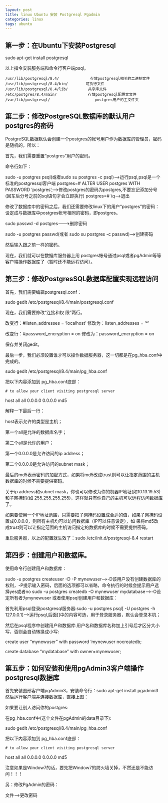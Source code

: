 ```yaml
---
layout: post
title: linux Ubuntu 安装 Postgresql Pgadmin
categories: linux
tags: ubuntu
---
```


## 第一步：在Ubuntu下安装Postgresql

sudo apt-get install postgresql

以上指令安装服务端和命令行客户端psql。

    /usr/lib/postgresql/8.4/              存放postgresql相关的二进制文件
    /usr/lib/postgresql/8.4/bin/        可执行文件
    /usr/lib/postgresql/8.4/lib/         共享库文件
    /etc/postgres/8.4/main/              存放postgresql配置文文件
    /var/lib/postgresql/                    postgres用户的主文件夹

## 第二步：修改PostgreSQL数据库的默认用户postgres的密码

PostgreSQL数据默认会创建一个postgres的帐号用户作为数据库的管理员，密码是随机的，所以：

首先，我们需要重置“postgres”用户的密码。

命令行如下：

sudo -u postgres psql(或者sudo su postgres -c psql)—>运行psql,psql是一个标准的postgressql客户端
postgres=# ALTER USER postgres WITH PASSWORD ‘postgres’;—>修改postgres的密码为postgres,不要忘记添加分号(回车后分号之前的sql语句才会立即执行)
postgres=# \q—>退出

修改了数据库中的密码之后，我们还需要修改linux下的用户“postgres”的密码：设定成与数据库中postgres帐号相同的密码，即postgres。

sudo passwd -d postgres———>删除密码

sudo -u postgres passwd(或者 sudo su postgres -c passwd)—–>创建密码

然后输入跟之前一样的密码。

现在，我们就可以在数据库服务器上用 postgres帐号通过psql或者pgAdmin等等客户端操作数据库了（暂时还不能远程访问）。

## 第三步：修改PostgresSQL数据库配置实现远程访问

首先，我们需要编辑postgresql.conf：

sudo gedit /etc/postgresql/8.4/main/postgresql.conf

现在，我们需要修改“连接和权 限”两行。

改变行：#listen_addresses = ‘localhost’ 修改为：listen_addresses = ‘*’

改变行：#password_encryption = on 修改为：password_encryption = on

保存并关闭gedit。

最后一步，我们必须设置谁才可以操作数据服务器，这一切都是在pg_hba.conf中完成的。

sudo gedit /etc/postgresql/8.4/main/pg_hba.conf

把以下内容添加到 pg_hba.conf底部：

    # to allow your client visiting postgresql server

host all all 0.0.0.0 0.0.0.0 md5

解释一下最后一行：

host表示允许的类型是主机；

第一个all是允许的数据库名字；

第二个all是允许的用户；

第一个0.0.0.0是允许访问的ip address；

第二个0.0.0.0是允许访问的subnet mask；

最后的md5表示密码的加密方式，如果将md5改成trust则可以让指定范围的主机数据库的时候不需要提供密码。

关于ip address和subnet mask，你也可以修改为你的机器IP地址(如10.13.19.53)和子网掩码(如 255.255.255.255)，这样就只有你自己的主机可以远程访问数据库了。

如果要使用一个IP地址范围，只需要把子网掩码设置成合适的值，如果子网掩码设置成0.0.0.0，则所有主机均可以访问数据库（IP可以任意设定），如 果将md5改成trust则可以让指定范围的主机访问指定的数据库的时候不需要提供密码。

重启服务器，以上的配置就生效了：sudo /etc/init.d/postgresql-8.4 restart

## 第四步：创建用户和数据库。

使用命令行创建用户和数据库：

sudo -u postgres createuser -D -P mynewuser—->-D该用户没有创建数据库的权利，-P提示输入密码，后面的选项都可以省略，命令执行的时候会提示用户选择yes或者no
 sudo -u postgres createdb -O mynewuser mydatabase—>-O设定所有者为mynewuser
或者使用psql创建用户和数据库：

 首先利用psql登录postgresql服务器:sudo -u postgres psql[ -U postgres -h 127.0.0.1]—->运行psql,后面[]中的内容可选，用于登录服务器，默认会登录本机；

 然后在psql程序中创建用户和数据库:用户名和数据库名称加上引号后才区分大小写，否则会自动转换成小写:

create user “mynewuser” with password ‘mynewuser nocreatedb;

create database “mydatabase” with owner=mynewuser;

## 第五步：如何安装和使用pgAdmin3客户端操作postgresql数据库

首先安装图形客户端pgAdmin3，安装命令行：sudo apt-get install pgadmin3
然后运行客户端并连接数据库，直接上图：

如果要让别人访问你的postgres:

在pg_hba.conf中(这个文件在pgAdmin的data目录下):

sudo gedit /etc/postgresql/8.4/main/pg_hba.conf

把以下内容添加到 pg_hba.conf底部：

    # to allow your client visiting postgresql server

host all all 0.0.0.0 0.0.0.0 md5
  

注意如果是Window7的话，要先把Window7的防火墙关掉，不然还是不能访问！！！

另：修改PgAdmin的密码：

文件-->更改密码
